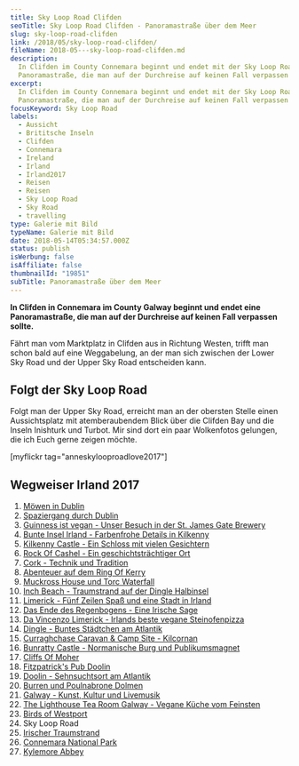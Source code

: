```yaml
---
title: Sky Loop Road Clifden
seoTitle: Sky Loop Road Clifden - Panoramastraße über dem Meer
slug: sky-loop-road-clifden
link: /2018/05/sky-loop-road-clifden/
fileName: 2018-05---sky-loop-road-clifden.md
description:
  In Clifden im County Connemara beginnt und endet mit der Sky Loop Road eine
  Panoramastraße, die man auf der Durchreise auf keinen Fall verpassen sollte.
excerpt:
  In Clifden im County Connemara beginnt und endet mit der Sky Loop Road eine
  Panoramastraße, die man auf der Durchreise auf keinen Fall verpassen sollte.
focusKeyword: Sky Loop Road
labels:
  - Aussicht
  - Brititsche Inseln
  - Clifden
  - Connemara
  - Ireland
  - Irland
  - Irland2017
  - Reisen
  - Reisen
  - Sky Loop Road
  - Sky Road
  - travelling
type: Galerie mit Bild
typeName: Galerie mit Bild
date: 2018-05-14T05:34:57.000Z
status: publish
isWerbung: false
isAffiliate: false
thumbnailId: "19851"
subTitle: Panoramastraße über dem Meer
---
```


<strong>In Clifden in Connemara im County Galway beginnt und endet eine
Panoramastraße, die man auf der Durchreise auf keinen Fall verpassen sollte.
</strong>

Fährt man vom Marktplatz in Clifden aus in Richtung Westen, trifft man schon
bald auf eine Weggabelung, an der man sich zwischen der Lower Sky Road und der
Upper Sky Road entscheiden kann.

## Folgt der Sky Loop Road

Folgt man der Upper Sky Road, erreicht man an der obersten Stelle einen
Aussichtsplatz mit atemberaubendem Blick über die Clifden Bay und die Inseln
Inishturk und Turbot. Mir sind dort ein paar Wolkenfotos gelungen, die ich Euch
gerne zeigen möchte.

[myflickr tag="anneskylooproadlove2017"]

## Wegweiser Irland 2017

<ol>
    <li><a href="http://cardamonchai.com/2017/10/moewen-in-dublin/">Möwen in Dublin</a></li>
    <li><a href="http://cardamonchai.com/2017/10/kleiner-spaziergang-durch-dublin/">Spaziergang durch Dublin</a></li>
    <li><a href="http://cardamonchai.com/2017/10/guinness-ist-vegan-brauerei-besuch/">Guinness ist vegan - Unser Besuch in der St. James Gate Brewery</a></li>
    <li><a href="http://cardamonchai.com/2017/11/kilkenny-bunte-insel-irland/">Bunte Insel Irland - Farbenfrohe Details in Kilkenny</a></li>
    <li><a href="http://cardamonchai.com/2017/11/kilkenny-castle/">Kilkenny Castle - Ein Schloss mit vielen Gesichtern</a></li>
    <li><a href="http://cardamonchai.com/2017/11/rock-of-cashel/">Rock Of Cashel - Ein geschichtsträchtiger Ort</a></li>
    <li><a href="http://cardamonchai.com/2017/12/cork/">Cork - Technik und Tradition</a></li>
    <li><a href="http://cardamonchai.com/2018/01/ring-of-kerry/">Abenteuer auf dem Ring Of Kerry</a></li>
    <li><a href="http://cardamonchai.com/2018/02/muckross-house-und-torc-waterfall-irland/">Muckross House und Torc Waterfall</a></li>
    <li><a href="http://cardamonchai.com/2018/02/lieblingsstrand-inch-beach/">Inch Beach - Traumstrand auf der Dingle Halbinsel</a></li>
    <li><a href="http://cardamonchai.com/2018/02/limerick/">Limerick - Fünf Zeilen Spaß und eine Stadt in Irland</a></li>
    <li><a href="http://cardamonchai.com/2018/02/das-ende-des-regenbogens/">Das Ende des Regenbogens - Eine Irische Sage</a></li>
    <li><a href="http://cardamonchai.com/2018/03/da-vincenzo-limerick/">Da Vincenzo Limerick - Irlands beste vegane Steinofenpizza</a></li>
    <li><a href="http://cardamonchai.com/2018/03/dingle/">Dingle - Buntes Städtchen am Atlantik</a></li>
    <li><a href="http://cardamonchai.com/2018/03/curraghchase-caravan-camp-site/">Curraghchase Caravan &amp; Camp Site - Kilcornan</a></li>
    <li><a href="http://cardamonchai.com/2018/03/bunratty-castle/">Bunratty Castle - Normanische Burg und Publikumsmagnet</a></li>
    <li><a href="http://cardamonchai.com/2018/04/cliffs-of-moher/">Cliffs Of Moher</a></li>
    <li><a href="http://cardamonchai.com/2018/04/fitzpatricks-pub-doolin/">Fitzpatrick's Pub Doolin</a></li>
    <li><a href="http://cardamonchai.com/2018/04/doolin/">Doolin - Sehnsuchtsort am Atlantik</a></li>
    <li><a href="http://cardamonchai.com/2018/04/poulnabrone-dolmen-burren/">Burren und Poulnabrone Dolmen</a></li>
    <li><a href="http://cardamonchai.com/2018/04/galway/">Galway - Kunst, Kultur und Livemusik</a></li>
    <li><a href="http://cardamonchai.com/2018/05/the-lighthouse-tea-room-galway/">The Lighthouse Tea Room Galway - Vegane Küche vom Feinsten</a></li>
    <li><a href="http://cardamonchai.com/2018/05/birds-of-westport/">Birds of Westport</a></li>
    <li>Sky Loop Road</li>
    <li><a href="http://cardamonchai.com/2018/05/irischer-traumstrand/">Irischer Traumstrand</a></li>
    <li><a href="http://cardamonchai.com/2018/05/connemara-national-park/">Connemara National Park</a></li>
    <li><a href="http://cardamonchai.com/2018/05/kylemore-abbey/">Kylemore Abbey</a></li>
</ol>
